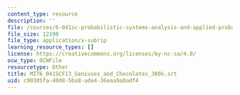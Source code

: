 ```yaml
---
content_type: resource
description: ''
file: /courses/6-041sc-probabilistic-systems-analysis-and-applied-probability-fall-2013/c90305fa40d85ba8ade436eaa9a0adf4_MIT6_041SCF13_Geniuses_and_Chocolates_300k.vtt
file_size: 12190
file_type: application/x-subrip
learning_resource_types: []
license: https://creativecommons.org/licenses/by-nc-sa/4.0/
ocw_type: OCWFile
resourcetype: Other
title: MIT6_041SCF13_Geniuses_and_Chocolates_300k.srt
uid: c90305fa-40d8-5ba8-ade4-36eaa9a0adf4
---
```


